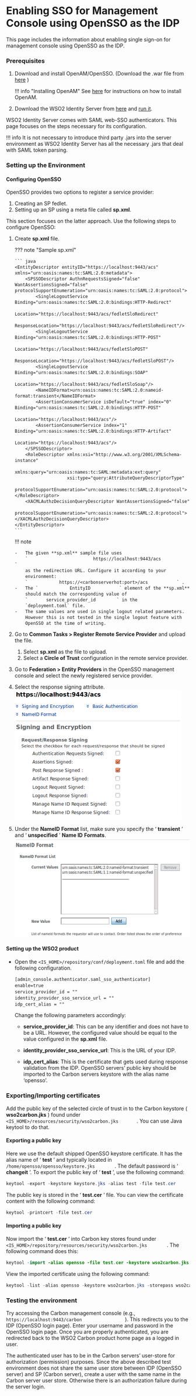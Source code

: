# Enabling SSO for Management Console using OpenSSO as the IDP

This page includes the information about enabling single sign-on for
management console using OpenSSO as the IDP.

### Prerequisites

1.  Download and install OpenAM/OpenSSO. (Download the .war file from
    [here](https://backstage.forgerock.com/downloads/) )

    !!! info "Installing OpenAM"
		See
		[here](https://backstage.forgerock.com/docs/open../../get-started/#install-openam)
		for instructions on how to install OpenAM.

2.  Download the WSO2 Identity Server from
    [here](https://wso2.com/products/identity-server/) and [run
    it](../../setup/running-the-product).

WSO2 Identity Server comes with SAML web-SSO authenticators. This page
focuses on the steps necessary for its configuration.

!!! info 
	It is not necessary to introduce third party .jars into the server
	environment as WSO2 Identity Server has all the necessary .jars that deal
	with SAML token parsing.

### Setting up the Environment

#### Configuring OpenSSO

OpenSSO provides two options to register a service provider:

1.  Creating an SP fedlet.
2.  Setting up an SP using a meta file called **sp.xml**.

This section focuses on the latter approach. Use the following steps to
configure OpenSSO:

1.  Create **sp.xml** file.

    ??? note "Sample sp.xml"

		``` java
		<EntityDescriptor entityID="https://localhost:9443/acs" xmlns="urn:oasis:names:tc:SAML:2.0:metadata">
			<SPSSODescriptor AuthnRequestsSigned="false" WantAssertionsSigned="false"  protocolSupportEnumeration="urn:oasis:names:tc:SAML:2.0:protocol">
				<SingleLogoutService Binding="urn:oasis:names:tc:SAML:2.0:bindings:HTTP-Redirect"
									Location="https://localhost:9443/acs/fedletSloRedirect"
									ResponseLocation="https://localhost:9443/acs/fedletSloRedirect"/>
				<SingleLogoutService Binding="urn:oasis:names:tc:SAML:2.0:bindings:HTTP-POST"
									Location="https://localhost:9443/acs/fedletSloPOST"
									ResponseLocation="https://localhost:9443/acs/fedletSloPOST"/>
				<SingleLogoutService Binding="urn:oasis:names:tc:SAML:2.0:bindings:SOAP"
									Location="https://localhost:9443/acs/fedletSloSoap"/>
				<NameIDFormat>urn:oasis:names:tc:SAML:2.0:nameid-format:transient</NameIDFormat>
				<AssertionConsumerService isDefault="true" index="0" Binding="urn:oasis:names:tc:SAML:2.0:bindings:HTTP-POST"
										Location="https://localhost:9443/acs"/>
				<AssertionConsumerService index="1" Binding="urn:oasis:names:tc:SAML:2.0:bindings:HTTP-Artifact"
										Location="https://localhost:9443/acs"/>
			</SPSSODescriptor>
			<RoleDescriptor xmlns:xsi="http://www.w3.org/2001/XMLSchema-instance"
							xmlns:query="urn:oasis:names:tc:SAML:metadata:ext:query"
							xsi:type="query:AttributeQueryDescriptorType"
							protocolSupportEnumeration="urn:oasis:names:tc:SAML:2.0:protocol"></RoleDescriptor>
			<XACMLAuthzDecisionQueryDescriptor WantAssertionsSigned="false"
							protocolSupportEnumeration="urn:oasis:names:tc:SAML:2.0:protocol"></XACMLAuthzDecisionQueryDescriptor>
		</EntityDescriptor>
		```

    !!! note
    
        -   The given **sp.xml** sample file uses
            `                         https://localhost:9443/acs                       `
            as the redirection URL. Configure it according to your
            environment:
            `            https://<carbonserverhot:port>/acs           ` .
        -   The `            EntityID           ` element of the **sp.xml**
            should match the corresponding value of
            `       service_provider_id        ` in the
            `deployment.toml` file.
        -   The same values are used in single logout related parameters.
            However this is not tested in the single logout feature with
            OpenSSO at the time of writing.
    

2.  Go to **Common Tasks > Register Remote Service Provider** and
    upload the file.  
    1.  Select **sp.xml** as the file to upload.
    2.  Select a **Circle of Trust** configuration in the remote service
        provider.
3.  Go to **Federation > Entity Providers** in the OpenSSO
    management console and select the newly registered service provider.
4.  Select the response signing attribute.  
    ![response-signing-attribute](../assets/img/tutorials/response-signing-attribute.png)
    
5.  Under the **NameID** **Format** list, make sure you specify the ‘
    **transient** ’ and ‘ **unspecified** ’ **Name ID** **Formats**.  
    ![nameid-format-list](../assets/img/tutorials/nameid-format-list.png)

#### Setting up the WSO2 product

-   Open the `<IS_HOME>/repository/conf/deployment.toml` file and add the following configuration.

    ``` xml
    [admin_console.authenticator.saml_sso_authenticator]
    enable=true
    service_provider_id = ""    
    identity_provider_sso_service_url = ""
    idp_cert_alias = ""
    ```

    Change the following parameters accordingly:

    -   **service_provider_id**: This can be any
        identifier and does not have to be a URL. However, the
        configured value should be equal to the value configured in the
        **sp.xml** file.
        
    -   **identity_provider_sso_service_url**: This is
        the URL of your IDP.
        
    -   **idp_cert_alias**: This is the certificate
        that gets used during response validation from the IDP. OpenSSO
        servers’ public key should be imported to the Carbon servers
        keystore with the alias name ‘opensso’.

### Exporting/Importing certificates

Add the public key of the selected circle of trust in to the Carbon
keystore ( **wso2carbon.jks** ) found under
`         <IS_HOME>/resources/security/wso2carbon.jks        `.
You can use Java keytool to do that.

#### Exporting a public key

Here we use the default shipped OpenSSO keystore certificate. It has the
alias name of ‘ **test** ’ and typically located in
`         /home/opensso/opensso/keystore.jks        ` . The default
password is ‘ **changeit** ’. To export the public key of ‘ **test** ’,
use the following command:

``` java
keytool -export -keystore keystore.jks -alias test -file test.cer
```

The public key is stored in the ‘ **test.cer** ’ file. You can view the
certificate content with the following command:

``` java
keytool -printcert -file test.cer
```

#### Importing a public key

Now import the ‘ **test.cer** ’ into Carbon key stores found under
`         <IS_HOME>/repository/resources/security/wso2carbon.jks        `
. The following command does this:

``` java
keytool -import -alias opensso -file test.cer -keystore wso2carbon.jks
```

View the imported certificate using the following command:

``` java
keytool -list -alias opensso -keystore wso2carbon.jks -storepass wso2carbon
```

### Testing the environment

Try accessing the Carbon management console (e.g.,
`                   https://localhost:9443/carbon                 ` ).
This redirects you to the IDP (OpenSSO login page). Enter your username
and password in the OpenSSO login page. Once you are properly
authenticated, you are redirected back to the WSO2 Carbon product home
page as a logged in user.

The authenticated user has to be in the Carbon servers’ user-store for
authorization (permission) purposes. Since the above described test
environment does not share the same user store between IDP (OpenSSO
server) and SP (Carbon server), create a user with the same name in the
Carbon server user store. Otherwise there is an authorization failure
during the server login.
